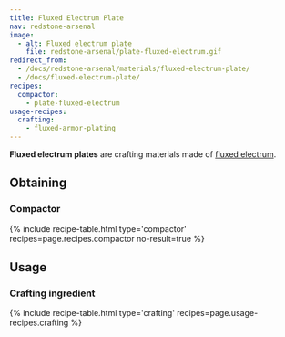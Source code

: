 ```yaml
---
title: Fluxed Electrum Plate
nav: redstone-arsenal
image:
  - alt: Fluxed electrum plate
    file: redstone-arsenal/plate-fluxed-electrum.gif
redirect_from:
  - /docs/redstone-arsenal/materials/fluxed-electrum-plate/
  - /docs/fluxed-electrum-plate/
recipes:
  compactor:
    - plate-fluxed-electrum
usage-recipes:
  crafting:
    - fluxed-armor-plating
---
```


**Fluxed electrum plates** are crafting materials made of [fluxed
electrum](/docs/redstone-arsenal/fluxed-electrum-ingot/).


Obtaining
---------

### Compactor
{% include recipe-table.html type='compactor' recipes=page.recipes.compactor no-result=true %}


Usage
-----

### Crafting ingredient
{% include recipe-table.html type='crafting' recipes=page.usage-recipes.crafting %}
